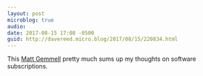 ```yaml
---
layout: post
microblog: true
audio: 
date: 2017-08-15 17:08 -0500
guid: http://davereed.micro.blog/2017/08/15/220834.html
---
```

This [Matt Gemmell]([[mattgemmell.com/subscript...](https://mattgemmell.com/subscription-software/)) pretty much sums up my thoughts on software subscriptions.
